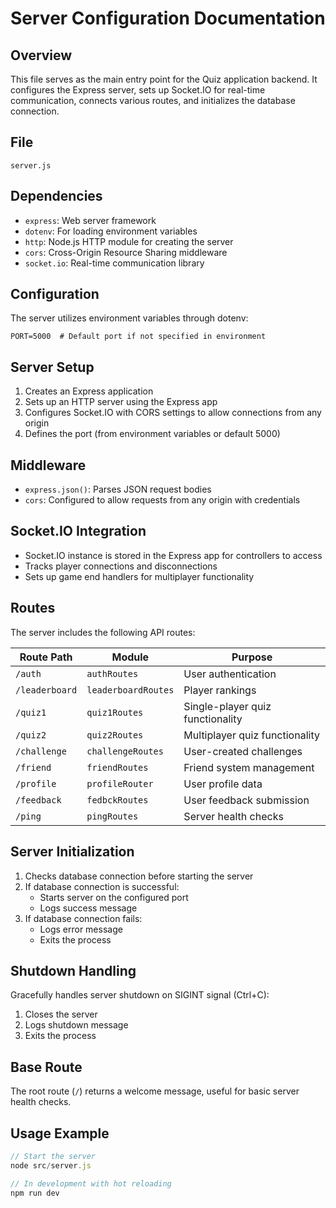 # Server Configuration Documentation

## Overview
This file serves as the main entry point for the Quiz application backend. It configures the Express server, sets up Socket.IO for real-time communication, connects various routes, and initializes the database connection.

## File
`server.js`

## Dependencies
- `express`: Web server framework
- `dotenv`: For loading environment variables
- `http`: Node.js HTTP module for creating the server
- `cors`: Cross-Origin Resource Sharing middleware
- `socket.io`: Real-time communication library

## Configuration
The server utilizes environment variables through dotenv:
```
PORT=5000  # Default port if not specified in environment
```

## Server Setup
1. Creates an Express application
2. Sets up an HTTP server using the Express app
3. Configures Socket.IO with CORS settings to allow connections from any origin
4. Defines the port (from environment variables or default 5000)

## Middleware
- `express.json()`: Parses JSON request bodies
- `cors`: Configured to allow requests from any origin with credentials

## Socket.IO Integration
- Socket.IO instance is stored in the Express app for controllers to access
- Tracks player connections and disconnections
- Sets up game end handlers for multiplayer functionality

## Routes
The server includes the following API routes:

| Route Path     | Module                | Purpose                              |
|----------------|----------------------|--------------------------------------|
| `/auth`        | `authRoutes`         | User authentication                  |
| `/leaderboard` | `leaderboardRoutes`  | Player rankings                      |
| `/quiz1`       | `quiz1Routes`        | Single-player quiz functionality     |
| `/quiz2`       | `quiz2Routes`        | Multiplayer quiz functionality       |
| `/challenge`   | `challengeRoutes`    | User-created challenges              |
| `/friend`      | `friendRoutes`       | Friend system management             |
| `/profile`     | `profileRouter`      | User profile data                    |
| `/feedback`    | `fedbckRoutes`       | User feedback submission             |
| `/ping`        | `pingRoutes`         | Server health checks                 |

## Server Initialization
1. Checks database connection before starting the server
2. If database connection is successful:
   - Starts server on the configured port
   - Logs success message
3. If database connection fails:
   - Logs error message
   - Exits the process

## Shutdown Handling
Gracefully handles server shutdown on SIGINT signal (Ctrl+C):
1. Closes the server
2. Logs shutdown message
3. Exits the process

## Base Route
The root route (`/`) returns a welcome message, useful for basic server health checks.

## Usage Example
```javascript
// Start the server
node src/server.js

// In development with hot reloading
npm run dev
```